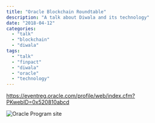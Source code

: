 ```yaml
---
title: "Oracle Blockchain Roundtable"
description: "A talk about Diwala and its technology"
date: "2018-04-12"
categories:
  - "talk"
  - "blockchain"
  - "diwala"
tags:
  - "talk"
  - "finpact"
  - "diwala"
  - "oracle"
  - "technology"
---
```


https://eventreg.oracle.com/profile/web/index.cfm?PKwebID=0x520810abcd

![Oracle Program site](/images/oracleproof.png)
